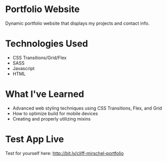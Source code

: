 # Portfolio Website

Dynamic portfolio website that displays my projects and contact info.

# Technologies Used

- CSS Transitions/Grid/Flex
- SASS 
- Javascript
- HTML

# What I've Learned

- Advanced web styling techniques using CSS Transitions, Flex, and Grid 
- How to optimize build for mobile devices
- Creating and properly utilizing mixins

# Test App Live

Test for yourself here: http://bit.ly/cliff-mirschel-portfolio
